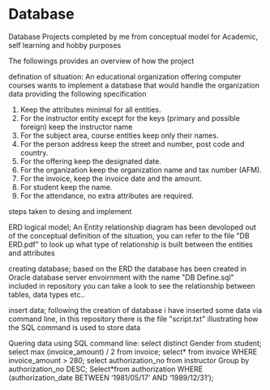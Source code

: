 # Database
Database Projects completed by me from conceptual model for Academic, self learning and hobby purposes 

The followings provides an overview of how the project

defination of situation:
An educational organization offering computer courses wants to implement a database that would handle the organization data providing 
the following specification 
1.	Keep the attributes minimal for all entities. 
2.	For the instructor entity except for the keys (primary and possible foreign) keep the instructor name
3.	For the subject area, course entities keep only their names.
4.	For the person address keep the street and number, post code and country.
5.	For the offering keep the designated date.
6.	For the organization keep the organization name and tax number (AFM).
7.	For the invoice, keep the invoice date and the amount.
8.	For student keep the name.
9.	For the attendance, no extra attributes are required.


steps taken to desing and implement 

ERD logical model;
An Entity relationship diagram has been devoloped out of the conceptual definition of the situation, you can refer to the file "DB ERD.pdf"
to look up what type of relationship is built between the entities and attributes 

creating database;
based on the ERD the database has been created in Oracle database server envoirnment with the name "DB Define.sql" included in repository
you can take a look to see the relationship between tables, data types etc.. 

insert data;
following the creation of database i have inserted some data via command line, in this repository there is the file "script.txt"
illustrating how the SQL command is used to store data

Quering data using SQL command line:
select distinct Gender from student;
select max (invoice_amount) / 2 from invoice; 
select* from invoice WHERE invoice_amount > 280;
select authorization_no from instructor Group by authorization_no DESC;
Select*from authorization WHERE (authorization_date BETWEEN ‘1981/05/17’ AND ‘1989/12/31’); 







